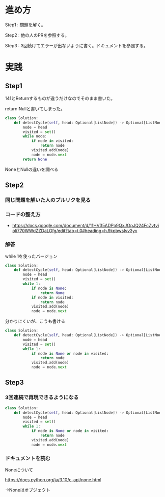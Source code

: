 # 進め方

Step1 : 問題を解く。

Step2 : 他の人のPRを参照する。

Step3 : 3回続けてエラーが出ないように書く。ドキュメントを参照する。

# 実践

## Step1

141とReturnするものが違うだけなのでそのまま書いた。

return Nullと書いてしまった。

```python
class Solution:
    def detectCycle(self, head: Optional[ListNode]) -> Optional[ListNode]:
        node = head
        visited = set()
        while node:
            if node in visited:
                return node
            visited.add(node)
            node = node.next
        return None
```

NoneとNullの違いを調べる

## Step2

### 同じ問題を解いた人のプルリクを見る

### コードの整え方

- https://docs.google.com/document/d/11HV35ADPo9QxJOpJQ24FcZvtvioli770WWdZZDaLOfg/edit?tab=t.0#heading=h.9kpbwslvv3yv

### 解答

while 1を使ったバージョン

```python
class Solution:
    def detectCycle(self, head: Optional[ListNode]) -> Optional[ListNode]:
        node = head
        visited = set()
        while 1:
            if node is None:
                return None
            if node in visited:
                return node
            visited.add(node)
            node = node.next
```

分かりにくいが、こうも書ける

```python
class Solution:
    def detectCycle(self, head: Optional[ListNode]) -> Optional[ListNode]:
        node = head
        visited = set()
        while 1:
            if node is None or node in visited:
                return node
            visited.add(node)
            node = node.next
```

## Step3

### 3回連続で再現できるようになる

```python
class Solution:
    def detectCycle(self, head: Optional[ListNode]) -> Optional[ListNode]:
        node = head
        visited = set()
        while 1:
            if node is None or node in visited:
                return node
            visited.add(node)
            node = node.next
```

### ドキュメントを読む

Noneについて

https://docs.python.org/ja/3.10/c-api/none.html

→Noneはオブジェクト
